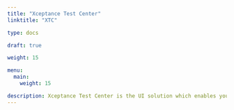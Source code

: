 ```yaml
---
title: "Xceptance Test Center"
linktitle: "XTC"

type: docs

draft: true

weight: 15

menu:
  main:
    weight: 15

description: Xceptance Test Center is the UI solution which enables you to run Xceptance Load Tests. This documentation is a stub and still under construction, just as XTC.
---
```


